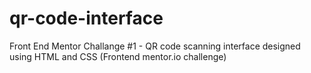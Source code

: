 # qr-code-interface
Front End Mentor Challange #1 - QR code scanning interface designed using HTML and CSS (Frontend mentor.io challenge)
